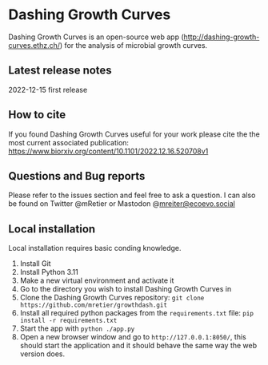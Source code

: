 # Dashing Growth Curves
Dashing Growth Curves is an open-source web app (http://dashing-growth-curves.ethz.ch/) for the analysis of microbial growth curves.
## Latest release notes
2022-12-15 first release
## How to cite
If you found Dashing Growth Curves useful for your work please cite the the most current associated publication: https://www.biorxiv.org/content/10.1101/2022.12.16.520708v1
## Questions and Bug reports
Please refer to the issues section and feel free to ask a question.
I can also be found on Twitter @mRetier or Mastodon @mreiter@ecoevo.social
## Local installation
Local installation requires basic conding knowledge.
1. Install Git
2. Install Python 3.11
3. Make a new virtual environment and activate it
4. Go to the directory you wish to install Dashing Growth Curves in
5. Clone the Dashing Growth Curves repository: `git clone https://github.com/mretier/growthdash.git`
6. Install all required python packages from the `requirements.txt` file: `pip install -r requirements.txt`
7. Start the app with `python ./app.py`
8. Open a new browser window and go to `http://127.0.0.1:8050/`, this should start the application and it should behave the same way the web version does.
